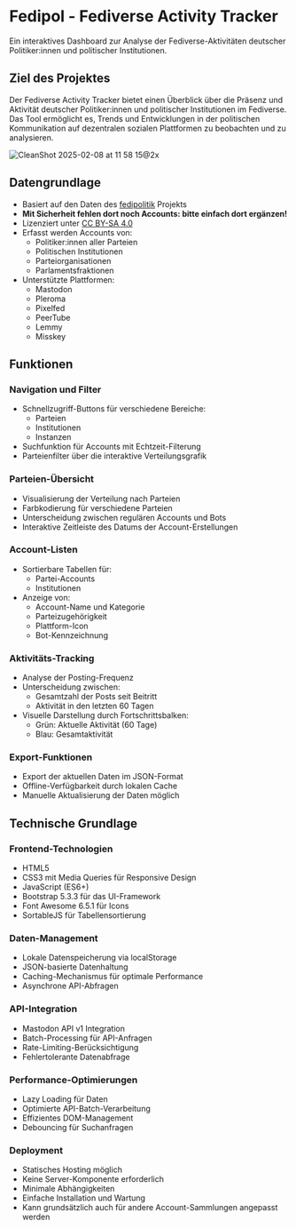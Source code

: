 # Fedipol - Fediverse Activity Tracker

Ein interaktives Dashboard zur Analyse der Fediverse-Aktivitäten deutscher Politiker:innen und politischer Institutionen.

## Ziel des Projektes

Der Fediverse Activity Tracker bietet einen Überblick über die Präsenz und Aktivität deutscher Politiker:innen und politischer Institutionen im Fediverse. Das Tool ermöglicht es, Trends und Entwicklungen in der politischen Kommunikation auf dezentralen sozialen Plattformen zu beobachten und zu analysieren.

![CleanShot 2025-02-08 at 11 58 15@2x](https://github.com/user-attachments/assets/22b496fb-ae12-4a2f-8252-ccbb2deb18f5)



## Datengrundlage

- Basiert auf den Daten des [fedipolitik](https://codeberg.org/open/fedipolitik) Projekts
- **Mit Sicherheit fehlen dort noch Accounts: bitte einfach dort ergänzen!**
- Lizenziert unter [CC BY-SA 4.0](https://creativecommons.org/licenses/by-sa/4.0/deed.de)
- Erfasst werden Accounts von:
  - Politiker:innen aller Parteien
  - Politischen Institutionen
  - Parteiorganisationen
  - Parlamentsfraktionen
- Unterstützte Plattformen:
  - Mastodon
  - Pleroma
  - Pixelfed
  - PeerTube
  - Lemmy
  - Misskey

## Funktionen

### Navigation und Filter

- Schnellzugriff-Buttons für verschiedene Bereiche:
  - Parteien
  - Institutionen
  - Instanzen
- Suchfunktion für Accounts mit Echtzeit-Filterung
- Parteienfilter über die interaktive Verteilungsgrafik

### Parteien-Übersicht

- Visualisierung der Verteilung nach Parteien
- Farbkodierung für verschiedene Parteien
- Unterscheidung zwischen regulären Accounts und Bots
- Interaktive Zeitleiste des Datums der Account-Erstellungen

### Account-Listen

- Sortierbare Tabellen für:
  - Partei-Accounts
  - Institutionen
- Anzeige von:
  - Account-Name und Kategorie
  - Parteizugehörigkeit
  - Plattform-Icon
  - Bot-Kennzeichnung

### Aktivitäts-Tracking

- Analyse der Posting-Frequenz
- Unterscheidung zwischen:
  - Gesamtzahl der Posts seit Beitritt
  - Aktivität in den letzten 60 Tagen
- Visuelle Darstellung durch Fortschrittsbalken:
  - Grün: Aktuelle Aktivität (60 Tage)
  - Blau: Gesamtaktivität

### Export-Funktionen

- Export der aktuellen Daten im JSON-Format
- Offline-Verfügbarkeit durch lokalen Cache
- Manuelle Aktualisierung der Daten möglich


## Technische Grundlage

### Frontend-Technologien

- HTML5
- CSS3 mit Media Queries für Responsive Design
- JavaScript (ES6+)
- Bootstrap 5.3.3 für das UI-Framework
- Font Awesome 6.5.1 für Icons
- SortableJS für Tabellensortierung

### Daten-Management

- Lokale Datenspeicherung via localStorage
- JSON-basierte Datenhaltung
- Caching-Mechanismus für optimale Performance
- Asynchrone API-Abfragen

### API-Integration

- Mastodon API v1 Integration
- Batch-Processing für API-Anfragen
- Rate-Limiting-Berücksichtigung
- Fehlertolerante Datenabfrage

### Performance-Optimierungen

- Lazy Loading für Daten
- Optimierte API-Batch-Verarbeitung
- Effizientes DOM-Management
- Debouncing für Suchanfragen

### Deployment

- Statisches Hosting möglich
- Keine Server-Komponente erforderlich
- Minimale Abhängigkeiten
- Einfache Installation und Wartung
- Kann grundsätzlich auch für andere Account-Sammlungen angepasst werden
